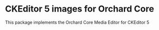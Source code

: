 CKEditor 5 images for Orchard Core
========================================

This package implements the Orchard Core Media Editor for CKEditor 5
